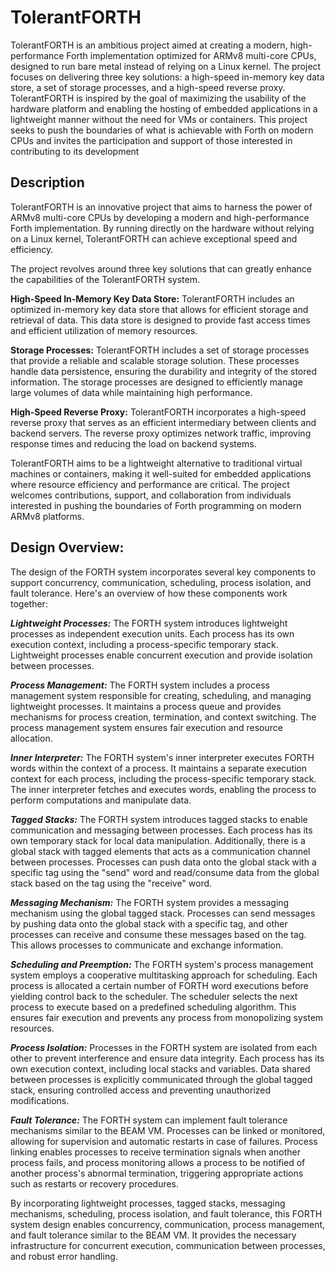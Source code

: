 # TolerantFORTH
TolerantFORTH is an ambitious project aimed at creating a modern, high-performance Forth implementation optimized for ARMv8 multi-core CPUs, designed to run bare metal instead of relying on a Linux kernel. The project focuses on delivering three key solutions: a high-speed in-memory key data store, a set of storage processes, and a high-speed reverse proxy. TolerantFORTH is inspired by the goal of maximizing the usability of the hardware platform and enabling the hosting of embedded applications in a lightweight manner without the need for VMs or containers. This project seeks to push the boundaries of what is achievable with Forth on modern CPUs and invites the participation and support of those interested in contributing to its development
## Description 
TolerantFORTH is an innovative project that aims to harness the power of ARMv8 multi-core CPUs by developing a modern and high-performance Forth implementation. By running directly on the hardware without relying on a Linux kernel, TolerantFORTH can achieve exceptional speed and efficiency.

The project revolves around three key solutions that can greatly enhance the capabilities of the TolerantFORTH system.

**High-Speed In-Memory Key Data Store:** TolerantFORTH includes an optimized in-memory key data store that allows for efficient storage and retrieval of data. This data store is designed to provide fast access times and efficient utilization of memory resources.

**Storage Processes:** TolerantFORTH includes a set of storage processes that provide a reliable and scalable storage solution. These processes handle data persistence, ensuring the durability and integrity of the stored information. The storage processes are designed to efficiently manage large volumes of data while maintaining high performance.

**High-Speed Reverse Proxy:** TolerantFORTH incorporates a high-speed reverse proxy that serves as an efficient intermediary between clients and backend servers. The reverse proxy optimizes network traffic, improving response times and reducing the load on backend systems.

TolerantFORTH aims to be a lightweight alternative to traditional virtual machines or containers, making it well-suited for embedded applications where resource efficiency and performance are critical. The project welcomes contributions, support, and collaboration from individuals interested in pushing the boundaries of Forth programming on modern ARMv8 platforms.

## Design Overview:

The design of the FORTH system incorporates several key components to support concurrency, communication, scheduling, process isolation, and fault tolerance. Here's an overview of how these components work together:

***Lightweight Processes:*** The FORTH system introduces lightweight processes as independent execution units. Each process has its own execution context, including a process-specific temporary stack. Lightweight processes enable concurrent execution and provide isolation between processes.

***Process Management:*** The FORTH system includes a process management system responsible for creating, scheduling, and managing lightweight processes. It maintains a process queue and provides mechanisms for process creation, termination, and context switching. The process management system ensures fair execution and resource allocation.

***Inner Interpreter:*** The FORTH system's inner interpreter executes FORTH words within the context of a process. It maintains a separate execution context for each process, including the process-specific temporary stack. The inner interpreter fetches and executes words, enabling the process to perform computations and manipulate data.

***Tagged Stacks:*** The FORTH system introduces tagged stacks to enable communication and messaging between processes. Each process has its own temporary stack for local data manipulation. Additionally, there is a global stack with tagged elements that acts as a communication channel between processes. Processes can push data onto the global stack with a specific tag using the "send" word and read/consume data from the global stack based on the tag using the "receive" word.

***Messaging Mechanism:*** The FORTH system provides a messaging mechanism using the global tagged stack. Processes can send messages by pushing data onto the global stack with a specific tag, and other processes can receive and consume these messages based on the tag. This allows processes to communicate and exchange information.

***Scheduling and Preemption:*** The FORTH system's process management system employs a cooperative multitasking approach for scheduling. Each process is allocated a certain number of FORTH word executions before yielding control back to the scheduler. The scheduler selects the next process to execute based on a predefined scheduling algorithm. This ensures fair execution and prevents any process from monopolizing system resources.

***Process Isolation:*** Processes in the FORTH system are isolated from each other to prevent interference and ensure data integrity. Each process has its own execution context, including local stacks and variables. Data shared between processes is explicitly communicated through the global tagged stack, ensuring controlled access and preventing unauthorized modifications.

***Fault Tolerance:*** The FORTH system can implement fault tolerance mechanisms similar to the BEAM VM. Processes can be linked or monitored, allowing for supervision and automatic restarts in case of failures. Process linking enables processes to receive termination signals when another process fails, and process monitoring allows a process to be notified of another process's abnormal termination, triggering appropriate actions such as restarts or recovery procedures.

By incorporating lightweight processes, tagged stacks, messaging mechanisms, scheduling, process isolation, and fault tolerance, this FORTH system design enables concurrency, communication, process management, and fault tolerance similar to the BEAM VM. It provides the necessary infrastructure for concurrent execution, communication between processes, and robust error handling.
